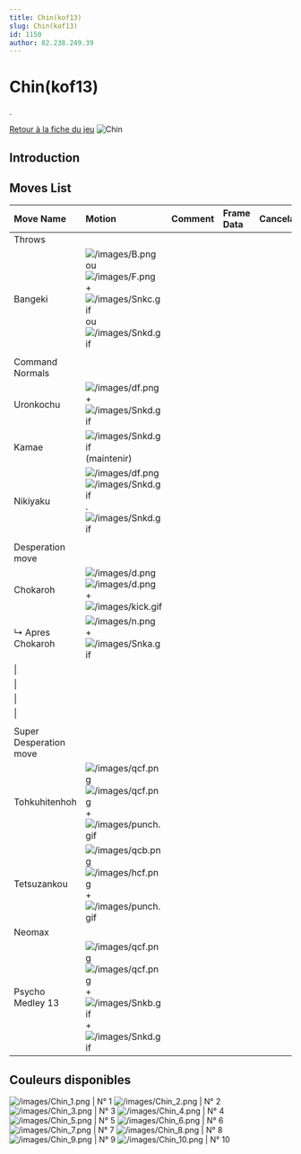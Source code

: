 ```yaml
---
title: Chin(kof13)
slug: Chin(kof13)
id: 1150
author: 82.238.249.39
---
```


# Chin(kof13)

.

[Retour à la fiche du
jeu](http://basgrospoing.fr/wiki/index.php?title=The_King_of_Fighters_XIII)
![Chin](/images/Chinkof13.gif "Chin")

## Introduction

## Moves List

| Move Name              | Motion                                                                                                                                                           | Comment | Frame Data | Cancelable | Damage LOW/HIGH/EX |
|:-----------------------|:-----------------------------------------------------------------------------------------------------------------------------------------------------------------|:--------|:-----------|:-----------|:-------------------|
| Throws                 |                                                                                                                                                                  |         |            |            |                    |
| Bangeki                | ![](/images/B.png "/images/B.png") ou ![](/images/F.png "/images/F.png") + ![](/images/Snkc.gif "/images/Snkc.gif") ou ![](/images/Snkd.gif "/images/Snkd.gif")  |         |            |            | 100                |
|                        |                                                                                                                                                                  |         |            |            |                    |
| Command Normals        |                                                                                                                                                                  |         |            |            |                    |
| Uronkochu              | ![](/images/df.png "/images/df.png") + ![](/images/Snkd.gif "/images/Snkd.gif")                                                                                  |         |            |            |                    |
| Kamae                  | ![](/images/Snkd.gif "/images/Snkd.gif") (maintenir)                                                                                                             |         |            |            |                    |
| Nikiyaku               | ![](/images/df.png "/images/df.png")![](/images/Snkd.gif "/images/Snkd.gif").![](/images/Snkd.gif "/images/Snkd.gif")                                            |         |            |            |                    |
|                        |                                                                                                                                                                  |         |            |            |                    |
| Desperation move       |                                                                                                                                                                  |         |            |            |                    |
| Chokaroh               | ![](/images/d.png "/images/d.png")![](/images/d.png "/images/d.png") + ![](/images/kick.gif "/images/kick.gif")                                                  |         |            |            |                    |
| ↳ Apres Chokaroh       | ![](/images/n.png "/images/n.png") + ![](/images/Snka.gif "/images/Snka.gif")                                                                                    |         |            |            |                    |
| \|                     |                                                                                                                                                                  |         |            |            |                    |
| \|                     |                                                                                                                                                                  |         |            |            |                    |
| \|                     |                                                                                                                                                                  |         |            |            |                    |
| \|                     |                                                                                                                                                                  |         |            |            |                    |
|                        |                                                                                                                                                                  |         |            |            |                    |
| Super Desperation move |                                                                                                                                                                  |         |            |            |                    |
| Tohkuhitenhoh          | ![](/images/qcf.png "/images/qcf.png")![](/images/qcf.png "/images/qcf.png")+![](/images/punch.gif "/images/punch.gif")                                          |         |            |            |                    |
| Tetsuzankou            | ![](/images/qcb.png "/images/qcb.png")![](/images/hcf.png "/images/hcf.png")+![](/images/punch.gif "/images/punch.gif")                                          |         |            |            |                    |
| Neomax                 |                                                                                                                                                                  |         |            |            |                    |
| Psycho Medley 13       | ![](/images/qcf.png "/images/qcf.png")![](/images/qcf.png "/images/qcf.png") + ![](/images/Snkb.gif "/images/Snkb.gif")+![](/images/Snkd.gif "/images/Snkd.gif") |         |            |            |                    |

## Couleurs disponibles

![](/images/Chin_1.png "/images/Chin_1.png") \| N° 1
![](/images/Chin_2.png "/images/Chin_2.png") \| N° 2
![](/images/Chin_3.png "/images/Chin_3.png") \| N° 3
![](/images/Chin_4.png "/images/Chin_4.png") \| N° 4
![](/images/Chin_5.png "/images/Chin_5.png") \| N° 5
![](/images/Chin_6.png "/images/Chin_6.png") \| N° 6
![](/images/Chin_7.png "/images/Chin_7.png") \| N° 7
![](/images/Chin_8.png "/images/Chin_8.png") \| N° 8
![](/images/Chin_9.png "/images/Chin_9.png") \| N° 9
![](/images/Chin_10.png "/images/Chin_10.png") \| N° 10
